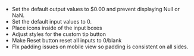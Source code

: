 - Set the default output values to $0.00 and prevent displaying Null or NaN.
- Set the default input values to 0.
- Place icons inside of the input boxes
- Adjust styles for the custom tip button
- Make Reset button reset all inputs to 0/blank
- FIx padding issues on mobile view so padding is consistent on all sides.
